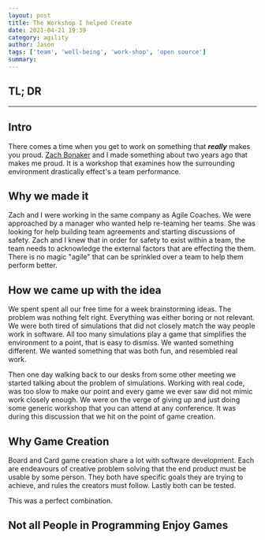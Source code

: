 ```yaml
---
layout: post
title: The Workshop I helped Create
date: 2021-04-21 19:39
category: agility
author: Jason
tags: ['team', 'well-being', 'work-shop', 'open source']
summary: 
---
```


## TL; DR

---------------------------

## Intro

There comes a time when you get to work on something that _**really**_ makes you proud. [Zach Bonaker](https://agileoutloud.wordpress.com/2016/02/16/real-values-in-hiring/) and I made something about two years ago that makes me proud. It is a workshop that examines how the surrounding environment drastically effect's a team performance.

## Why we made it

Zach and I were working in the same company as Agile Coaches. We were approached by a manager who wanted help re-teaming her teams. She was looking for help building team agreements and starting discussions of safety. Zach and I knew that in order for safety to exist within a team, the team needs to acknowledge the external factors that are effecting the them. There is no magic "agile" that can be sprinkled over a team to help them perform better.

## How we came up with the idea

We spent spent all our free time for a week brainstorming ideas. The problem was nothing felt right. Everything was either boring or not relevant. We were both tired of simulations that did not closely match the way people work in software. All too many simulations play a game that simplifies the environment to a point, that is easy to dismiss. We wanted something different. We wanted something that was both fun, and resembled real work.

Then one day walking back to our desks from some other meeting we started talking about the problem of simulations. Working with real code, was too slow to make our point and every game we ever saw did not mimic work closely enough. We were on the verge of giving up and just doing some generic workshop that you can attend at any conference. It was during this discussion that we hit on the point of game creation.

## Why Game Creation

Board and Card game creation share a lot with software development. Each are endeavours of creative problem solving that the end product must be usable by some person. They both have specific goals they are trying to achieve, and rules the creators must follow. Lastly both can be tested.

This was a perfect combination.

## Not all People in Programming Enjoy Games

